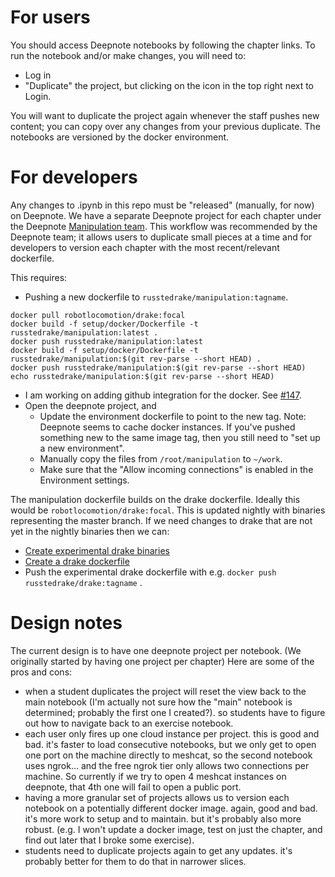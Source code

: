 # For users

You should access Deepnote notebooks by following the chapter links.  To run the notebook and/or make changes, you will need to:
- Log in
- "Duplicate" the project, but clicking on the icon in the top right next to Login.

You will want to duplicate the project again whenever the staff pushes new content; you can copy over any changes from your previous duplicate.  The notebooks are versioned by the docker environment.

# For developers

Any changes to .ipynb in this repo must be "released" (manually, for now) on Deepnote.  We have a separate Deepnote project for each chapter under the Deepnote [Manipulation team](https://deepnote.com/dashboard/Manipulation/projects).  This workflow was recommended by the Deepnote team; it allows users to duplicate small pieces at a time and for developers to version each chapter with the most recent/relevant dockerfile.

This requires:
- Pushing a new dockerfile to `russtedrake/manipulation:tagname`.
```
docker pull robotlocomotion/drake:focal
docker build -f setup/docker/Dockerfile -t russtedrake/manipulation:latest .
docker push russtedrake/manipulation:latest
docker build -f setup/docker/Dockerfile -t russtedrake/manipulation:$(git rev-parse --short HEAD) .
docker push russtedrake/manipulation:$(git rev-parse --short HEAD)
echo russtedrake/manipulation:$(git rev-parse --short HEAD)
```
  - I am working on adding github integration for the docker.  See [#147](https://github.com/RussTedrake/manipulation/issues/147).
- Open the deepnote project, and
  - Update the environment dockerfile to point to the new tag.  Note: Deepnote seems to cache docker instances.  If you've pushed something new to the same image tag, then you still need to "set up a new environment". 
  - Manually copy the files from `/root/manipulation` to `~/work`.
  - Make sure that the "Allow incoming connections" is enabled in the Environment settings.

The manipulation dockerfile builds on the drake dockerfile.  Ideally this would be `robotlocomotion/drake:focal`.  This is updated nightly with binaries representing the master branch.  If we need changes to drake that are not yet in the nightly binaries then we can:
- [Create experimental drake binaries](https://drake.mit.edu/jenkins.html#building-binary-packages-on-demand)
- [Create a drake dockerfile](https://github.com/RobotLocomotion/drake/tree/master/tools/install/dockerhub/focal)
- Push the experimental drake dockerfile with e.g. `docker push russtedrake/drake:tagname` .


# Design notes

The current design is to have one deepnote project per notebook.  (We originally started by having one project per chapter)  Here are some of the pros and cons:
- when a student duplicates the project will reset the view back to the main notebook (I'm actually not sure how the "main" notebook is determined; probably the first one I created?).  so students have to figure out how to navigate back to an exercise notebook.
- each user only fires up one cloud instance per project.  this is good and bad.  it's faster to load consecutive notebooks, but we only get to open one port on the machine directly to meshcat, so the second notebook uses ngrok... and the free ngrok tier only allows two connections per machine.  So currently if we try to open 4 meshcat instances on deepnote, that 4th one will fail to open a public port.
- having a more granular set of projects allows us to version each notebook on a potentially different docker image.  again, good and bad.  it's more work to setup and to maintain.  but it's probably also more robust.  (e.g. I won't update a docker image, test on just the chapter, and find out later that I broke some exercise).
- students need to duplicate projects again to get any updates.  it's probably better for them to do that in narrower slices.
  